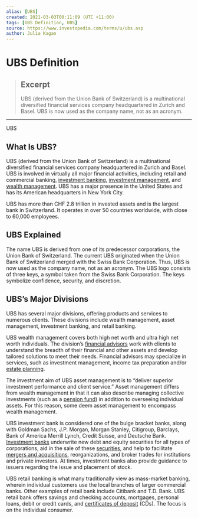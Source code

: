 ```yaml
---
alias: [UBS]
created: 2021-03-03T00:11:09 (UTC +11:00)
tags: [UBS Definition, UBS]
source: https://www.investopedia.com/terms/u/ubs.asp
author: Julia Kagan
---
```


# UBS Definition

> ## Excerpt
> UBS (derived from the Union Bank of Switzerland) is a multinational diversified financial services company headquartered in Zurich and Basel. UBS is now used as the company name, not as an acronym.

---

UBS
## What Is UBS?

UBS (derived from the Union Bank of Switzerland) is a multinational diversified financial services company headquartered in Zurich and Basel. UBS is involved in virtually all major financial activities, including retail and commercial banking, [investment banking](https://www.investopedia.com/terms/i/investment-banking.asp), [investment management](https://www.investopedia.com/terms/i/investment-management.asp), and [wealth management](https://www.investopedia.com/terms/w/wealthmanagement.asp). UBS has a major presence in the United States and has its American headquarters in New York City.

UBS has more than CHF 2.8 trillion in invested assets and is the largest bank in Switzerland. It operates in over 50 countries worldwide, with close to 60,000 employees.

## UBS Explained

The name UBS is derived from one of its predecessor corporations, the Union Bank of Switzerland. The current UBS originated when the Union Bank of Switzerland merged with the Swiss Bank Corporation. Thus, UBS is now used as the company name, not as an acronym. The UBS logo consists of three keys, a symbol taken from the Swiss Bank Corporation. The keys symbolize confidence, security, and discretion.

## UBS’s Major Divisions

UBS has several major divisions, offering products and services to numerous clients. These divisions include wealth management, asset management, investment banking, and retail banking.

UBS wealth management covers both high net worth and ultra high net worth individuals. The division’s [financial advisors](https://www.investopedia.com/terms/f/financial-advisor.asp) work with clients to understand the breadth of their financial and other assets and develop tailored solutions to meet their needs. Financial advisors may specialize in services, such as investment management, income tax preparation and/or [estate planning](https://www.investopedia.com/terms/e/estateplanning.asp).

The investment aim of UBS asset management is to “deliver superior investment performance and client service.” Asset management differs from wealth management in that it can also describe managing collective investments (such as a [pension fund](https://www.investopedia.com/terms/p/pensionplan.asp)) in addition to overseeing individual assets. For this reason, some deem asset management to encompass wealth management.

UBS investment bank is considered one of the bulge bracket banks, along with Goldman Sachs, J.P. Morgan, Morgan Stanley, Citigroup, Barclays, Bank of America Merrill Lynch, Credit Suisse, and Deutsche Bank. [Investment banks](https://www.investopedia.com/terms/i/investmentbank.asp) underwrite new debt and equity securities for all types of corporations, aid in the sale of these [securities](https://www.investopedia.com/terms/s/security.asp), and help to facilitate [mergers and acquisitions](https://www.investopedia.com/terms/m/mergersandacquisitions.asp), reorganizations, and broker trades for institutions and private investors. At times, investment banks also provide guidance to issuers regarding the issue and placement of stock.

UBS retail banking is what many traditionally view as mass-market banking, wherein individual customers use the local branches of larger commercial banks. Other examples of retail bank include Citibank and T.D. Bank. UBS retail bank offers savings and checking accounts, mortgages, personal loans, debit or credit cards, and [certificates of deposit](https://www.investopedia.com/terms/c/certificateofdeposit.asp) (CDs). The focus is on the individual consumer.
